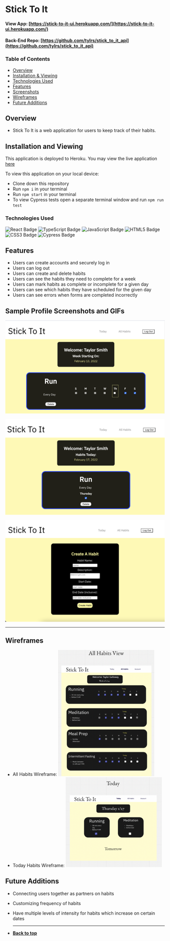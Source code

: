 # Stick To It

#### View App: [https://stick-to-it-ui.herokuapp.com/](https://stick-to-it-ui.herokuapp.com/)

#### Back-End Repo: [https://github.com/tylrs/stick_to_it_api](https://github.com/tylrs/stick_to_it_api)

### Table of Contents

- [Overview](#overview)
- [Installation & Viewing](#installation-and-viewing)
- [Technologies Used](#technologies-used)
- [Features](#features)
- [Screenshots](#screenshots-and-gifs)
- [Wireframes](#wireframes)
- [Future Additions](#future-additions)

## Overview

- Stick To It is a web application for users to keep track of their habits.

## Installation and Viewing

This application is deployed to Heroku. You may view the live application [here](https://stick-to-it-ui.herokuapp.com/)

To view this application on your local device:

- Clone down this repository
- Run `npm i` in your terminal
- Run `npm start` in your terminal
- To view Cypress tests open a separate terminal window and run `npm run test`

### Technologies Used

<p text-align="center"> 
    <img alt="React Badge" src="https://img.shields.io/badge/React-61DAFB?logo=react&logoColor=000&style=flat-square)" />
    <img alt="TypeScript Badge" src="https://shields.io/badge/TypeScript-3178C6?logo=TypeScript&logoColor=FFF&style=flat-square" />
    <img alt="JavaScript Badge" src="https://img.shields.io/badge/JavaScript-F7DF1E?logo=javascript&logoColor=000&style=flat-square" />
    <img alt="HTML5 Badge" src="https://img.shields.io/badge/HTML5-E34F26?logo=html5&logoColor=fff&style=flat-square" />
    <img alt="CSS3 Badge" src="https://img.shields.io/badge/CSS3-1572B6?logo=css3&logoColor=fff&style=flat-square" />
    <img alt="Cypress Badge" src="https://img.shields.io/badge/Cypress-17202C?logo=cypress&logoColor=fff&style=flat-square" />
</p>

## Features

- Users can create accounts and securely log in
- Users can log out
- Users can create and delete habits
- Users can see the habits they need to complete for a week
- Users can mark habits as complete or incomplete for a given day
- Users can see which habits they have scheduled for the given day
- Users can see errors when forms are completed incorrectly

## Sample Profile Screenshots and GIFs

![Weekly Habits View](src/assets/all-habits-screenshot.png)

![Today Habits View](src/assets/today-habits-screenshot.png)

![Creating a Habit](src/assets/create-habit-screenshot.png)

---

## Wireframes

- All Habits Wireframe:
  <img width="304" alt="" src="src/assets/all-habits-wireframe.png">
- Today Habits Wireframe:
  <img width="304" alt="" src="src/assets/today-wireframe.png">

## Future Additions

- Connecting users together as partners on habits
- Customizing frequency of habits
- Have multiple levels of intensity for habits which increase on certain dates

- ***

  **[Back to top](#table-of-contents)**
